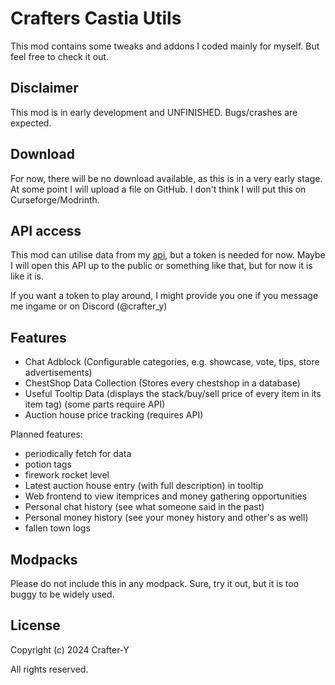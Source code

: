 # Crafters Castia Utils

This mod contains some tweaks and addons I coded mainly for myself. But feel free to check it out.

## Disclaimer

This mod is in early development and UNFINISHED. Bugs/crashes are expected.

## Download

For now, there will be no download available, as this is in a very early stage. At some point I will upload a file on GitHub. I don't think I will put this on Curseforge/Modrinth.

## API access

This mod can utilise data from my [api](https://github.com/Crafter-Y/castia-utils-api), but a token is needed for now. Maybe I will open this API up to the public or something like that, but for now it is like it is.

If you want a token to play around, I might provide you one if you message me ingame or on Discord (@crafter_y)

## Features

- Chat Adblock (Configurable categories, e.g. showcase, vote, tips, store advertisements)
- ChestShop Data Collection (Stores every chestshop in a database)
- Useful Tooltip Data (displays the stack/buy/sell price of every item in its item tag) (some parts require API)
- Auction house price tracking (requires API)

Planned features:

- periodically fetch for data
- potion tags
- firework rocket level
- Latest auction house entry (with full description) in tooltip
- Web frontend to view itemprices and money gathering opportunities
- Personal chat history (see what someone said in the past)
- Personal money history (see your money history and other's as well)
- fallen town logs

## Modpacks

Please do not include this in any modpack. Sure, try it out, but it is too buggy to be widely used.

## License

Copyright (c) 2024 Crafter-Y

All rights reserved.